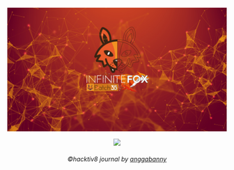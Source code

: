 ![alt text](https://github.com/anggabanny/Hacktiv8_Immersive/blob/master/Handbook/img_/initeFx.jpg "Hacktiv8 Batch-35")
<p align="center">
    <img src="https://www.safetynetwork.com.au/wp-content/uploads/images/products/441.jpg">
</p>

<h6 align='center'>©️hacktiv8 journal by <a href ='https://github.com/anggabanny'>anggabanny</a></h6>